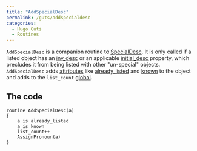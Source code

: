 ```yaml
---
title: "AddSpecialDesc"
permalink: /guts/addspecialdesc
categories: 
  - Hugo Guts
  - Routines
---
```


`AddSpecialDesc` is a companion routine to
[SpecialDesc](/routines/specialdesc/). It is only called if a listed
object has an [inv_desc](/properties/inv_desc/) or an applicable
[initial_desc](/properties/descriptions/#initial_desc) property, which precludes it
from being listed with other "un-special" objects. `AddSpecialDesc` adds
[attributes](/attributes/) like
[already_listed](/attributes/already_listed/) and
[known](/attributes/known/) to the object and adds to the `list_count`
[global](/basics/global/).

## The code

    routine AddSpecialDesc(a)
    {
        a is already_listed
        a is known
        list_count++
        AssignPronoun(a)
    }
